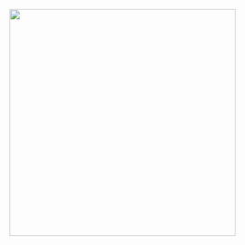 <a href="https://discord.com/users/470548458072440842"><img  width="400px" src="https://lanyard.kyrie25.me/api/470548458072440842?decoration=true&useDisplayName=true&animationDuration=2s&waveColor=3256a8&imgStyle=square&imgBorderRadius=16px&bg=DD272700&idleMessage=Burak+Behlul"></a>
